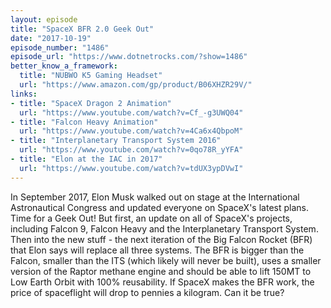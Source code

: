 ```yaml
---
layout: episode
title: "SpaceX BFR 2.0 Geek Out"
date: "2017-10-19"
episode_number: "1486"
episode_url: "https://www.dotnetrocks.com/?show=1486"
better_know_a_framework:
  title: "NUBWO K5 Gaming Headset"
  url: "https://www.amazon.com/gp/product/B06XHZR29V/"
links:
- title: "SpaceX Dragon 2 Animation"
  url: "https://www.youtube.com/watch?v=Cf_-g3UWQ04"
- title: "Falcon Heavy Animation"
  url: "https://www.youtube.com/watch?v=4Ca6x4QbpoM"
- title: "Interplanetary Transport System 2016"
  url: "https://www.youtube.com/watch?v=0qo78R_yYFA"
- title: "Elon at the IAC in 2017"
  url: "https://www.youtube.com/watch?v=tdUX3ypDVwI"
---
```


In September 2017, Elon Musk walked out on stage at the International Astronautical Congress and updated everyone on SpaceX's latest plans. Time for a Geek Out! But first, an update on all of SpaceX's projects, including Falcon 9, Falcon Heavy and the Interplanetary Transport System. Then into the new stuff - the next iteration of the Big Falcon Rocket (BFR) that Elon says will replace all three systems. The BFR is bigger than the Falcon, smaller than the ITS (which likely will never be built), uses a smaller version of the Raptor methane engine and should be able to lift 150MT to Low Earth Orbit with 100% reusability. If SpaceX makes the BFR work, the price of spaceflight will drop to pennies a kilogram. Can it be true?

